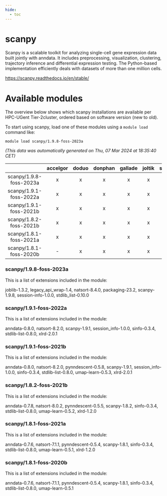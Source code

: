 ```yaml
---
hide:
  - toc
---
```


scanpy
======


Scanpy is a scalable toolkit for analyzing single-cell gene expression data built jointly with anndata. It includes preprocessing, visualization, clustering, trajectory inference and differential expression testing. The Python-based implementation efficiently deals with datasets of more than one million cells.

https://scanpy.readthedocs.io/en/stable/
# Available modules


The overview below shows which scanpy installations are available per HPC-UGent Tier-2cluster, ordered based on software version (new to old).

To start using scanpy, load one of these modules using a `module load` command like:

```shell
module load scanpy/1.9.8-foss-2023a
```

*(This data was automatically generated on Thu, 07 Mar 2024 at 18:35:40 CET)*  

| |accelgor|doduo|donphan|gallade|joltik|skitty|
| :---: | :---: | :---: | :---: | :---: | :---: | :---: |
|scanpy/1.9.8-foss-2023a|x|x|x|x|x|x|
|scanpy/1.9.1-foss-2022a|x|x|x|x|x|x|
|scanpy/1.9.1-foss-2021b|x|x|x|x|x|x|
|scanpy/1.8.2-foss-2021b|x|x|x|x|x|x|
|scanpy/1.8.1-foss-2021a|x|x|x|x|x|x|
|scanpy/1.8.1-foss-2020b|-|x|x|x|x|x|


### scanpy/1.9.8-foss-2023a

This is a list of extensions included in the module:

joblib-1.3.2, legacy_api_wrap-1.4, natsort-8.4.0, packaging-23.2, scanpy-1.9.8, session-info-1.0.0, stdlib_list-0.10.0

### scanpy/1.9.1-foss-2022a

This is a list of extensions included in the module:

anndata-0.8.0, natsort-8.2.0, scanpy-1.9.1, session_info-1.0.0, sinfo-0.3.4, stdlib-list-0.8.0, xlrd-2.0.1

### scanpy/1.9.1-foss-2021b

This is a list of extensions included in the module:

anndata-0.8.0, natsort-8.2.0, pynndescent-0.5.8, scanpy-1.9.1, session_info-1.0.0, sinfo-0.3.4, stdlib-list-0.8.0, umap-learn-0.5.3, xlrd-2.0.1

### scanpy/1.8.2-foss-2021b

This is a list of extensions included in the module:

anndata-0.7.8, natsort-8.0.2, pynndescent-0.5.5, scanpy-1.8.2, sinfo-0.3.4, stdlib-list-0.8.0, umap-learn-0.5.2, xlrd-1.2.0

### scanpy/1.8.1-foss-2021a

This is a list of extensions included in the module:

anndata-0.7.6, natsort-7.1.1, pynndescent-0.5.4, scanpy-1.8.1, sinfo-0.3.4, stdlib-list-0.8.0, umap-learn-0.5.1, xlrd-1.2.0

### scanpy/1.8.1-foss-2020b

This is a list of extensions included in the module:

anndata-0.7.6, natsort-7.1.1, pynndescent-0.5.4, scanpy-1.8.1, sinfo-0.3.4, stdlib-list-0.8.0, umap-learn-0.5.1